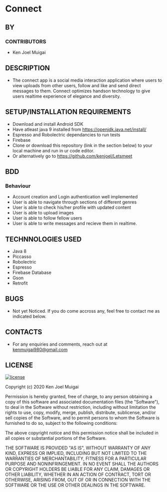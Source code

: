 # Connect

## BY
### CONTRIBUTORS

* Ken Joel Muigai

## DESCRIPTION

* The connect app is a social media interaction application where users to view uploads from other users, follow and like and send direct messages to them. Connect optimizes handson technology to give users realtime experience of elegance and diversity.

## SETUP/INSTALLATION REQUIREMENTS

* Download and install Android SDK
* Have atleast java 9 installed from https://openjdk.java.net/install/
* Espresso and Robolectric dependancies to run tests
* Firebase 
* Clone or download this repository (link in the section below) to your local machine and run in ur code editor.
* Or alternatively go to https://github.com/kenjoel/Letsmeet

## BDD 
### Behaviour
* Account creation and Login authentication well implemented
* User is able to navigate through sections of different genres
* User is able to check his/her profile with updated content
* User is able to upload images
* User is able to follow fellow users
* User is able to write messages and recieve them in realtime.


## TECHNNOLOGIES USED
* Java 8
* Piccasso
* Robolectric
* Espresso
* Firebase Database
* Gson
* Retrofit

## BUGS

* Not yet Noticed. If you do come accross any, feel free to contact me as indicated below.

## CONTACTS

* For any enquiries and comments, reach out at kenmuigai980@gmail.com

## LICENSE

[![license](https://img.shields.io/github/license/DAVFoundation/captain-n3m0.svg?style=flat-square)](https://github.com/DAVFoundation/captain-n3m0/blob/master/LICENSE)

Copyright (c) 2020 Ken Joel Muigai

Permission is hereby granted, free of charge, to any person obtaining a copy
of this software and associated documentation files (the "Software"), to deal
in the Software without restriction, including without limitation the rights
to use, copy, modify, merge, publish, distribute, sublicense, and/or sell
copies of the Software, and to permit persons to whom the Software is
furnished to do so, subject to the following conditions:

The above copyright notice and this permission notice shall be included in all
copies or substantial portions of the Software.

THE SOFTWARE IS PROVIDED "AS IS", WITHOUT WARRANTY OF ANY KIND, EXPRESS OR
IMPLIED, INCLUDING BUT NOT LIMITED TO THE WARRANTIES OF MERCHANTABILITY,
FITNESS FOR A PARTICULAR PURPOSE AND NONINFRINGEMENT. IN NO EVENT SHALL THE
AUTHORS OR COPYRIGHT HOLDERS BE LIABLE FOR ANY CLAIM, DAMAGES OR OTHER
LIABILITY, WHETHER IN AN ACTION OF CONTRACT, TORT OR OTHERWISE, ARISING FROM,
OUT OF OR IN CONNECTION WITH THE SOFTWARE OR THE USE OR OTHER DEALINGS IN THE
SOFTWARE.
